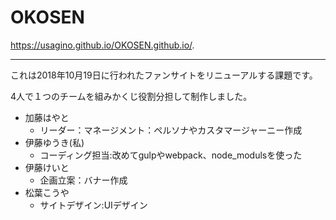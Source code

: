 # OKOSEN

<https://usagino.github.io/OKOSEN.github.io/>.

---

これは2018年10月19日に行われたファンサイトをリニューアルする課題です。

4人で１つのチームを組みかくじ役割分担して制作しました。

- 加藤はやと
  - リーダー：マネージメント：ペルソナやカスタマージャーニー作成
- 伊藤ゆうき(私)
  - コーディング担当:改めてgulpやwebpack、node_modulsを使った
- 伊藤けいと
  - 企画立案：バナー作成
- 松葉こうや
  - サイトデザイン:UIデザイン
